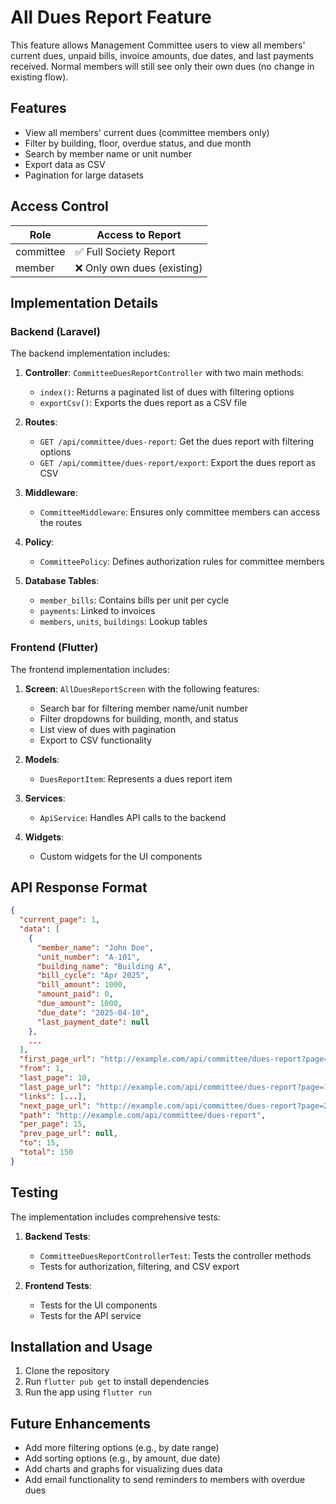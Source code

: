 # All Dues Report Feature

This feature allows Management Committee users to view all members' current dues, unpaid bills, invoice amounts, due dates, and last payments received. Normal members will still see only their own dues (no change in existing flow).

## Features

- View all members' current dues (committee members only)
- Filter by building, floor, overdue status, and due month
- Search by member name or unit number
- Export data as CSV
- Pagination for large datasets

## Access Control

| Role      | Access to Report       |
|-----------|------------------------|
| committee | ✅ Full Society Report |
| member    | ❌ Only own dues (existing) |

## Implementation Details

### Backend (Laravel)

The backend implementation includes:

1. **Controller**: `CommitteeDuesReportController` with two main methods:
   - `index()`: Returns a paginated list of dues with filtering options
   - `exportCsv()`: Exports the dues report as a CSV file

2. **Routes**:
   - `GET /api/committee/dues-report`: Get the dues report with filtering options
   - `GET /api/committee/dues-report/export`: Export the dues report as CSV

3. **Middleware**:
   - `CommitteeMiddleware`: Ensures only committee members can access the routes

4. **Policy**:
   - `CommitteePolicy`: Defines authorization rules for committee members

5. **Database Tables**:
   - `member_bills`: Contains bills per unit per cycle
   - `payments`: Linked to invoices
   - `members`, `units`, `buildings`: Lookup tables

### Frontend (Flutter)

The frontend implementation includes:

1. **Screen**: `AllDuesReportScreen` with the following features:
   - Search bar for filtering member name/unit number
   - Filter dropdowns for building, month, and status
   - List view of dues with pagination
   - Export to CSV functionality

2. **Models**:
   - `DuesReportItem`: Represents a dues report item

3. **Services**:
   - `ApiService`: Handles API calls to the backend

4. **Widgets**:
   - Custom widgets for the UI components

## API Response Format

```json
{
  "current_page": 1,
  "data": [
    {
      "member_name": "John Doe",
      "unit_number": "A-101",
      "building_name": "Building A",
      "bill_cycle": "Apr 2025",
      "bill_amount": 1000,
      "amount_paid": 0,
      "due_amount": 1000,
      "due_date": "2025-04-10",
      "last_payment_date": null
    },
    ...
  ],
  "first_page_url": "http://example.com/api/committee/dues-report?page=1",
  "from": 1,
  "last_page": 10,
  "last_page_url": "http://example.com/api/committee/dues-report?page=10",
  "links": [...],
  "next_page_url": "http://example.com/api/committee/dues-report?page=2",
  "path": "http://example.com/api/committee/dues-report",
  "per_page": 15,
  "prev_page_url": null,
  "to": 15,
  "total": 150
}
```

## Testing

The implementation includes comprehensive tests:

1. **Backend Tests**:
   - `CommitteeDuesReportControllerTest`: Tests the controller methods
   - Tests for authorization, filtering, and CSV export

2. **Frontend Tests**:
   - Tests for the UI components
   - Tests for the API service

## Installation and Usage

1. Clone the repository
2. Run `flutter pub get` to install dependencies
3. Run the app using `flutter run`

## Future Enhancements

- Add more filtering options (e.g., by date range)
- Add sorting options (e.g., by amount, due date)
- Add charts and graphs for visualizing dues data
- Add email functionality to send reminders to members with overdue dues
